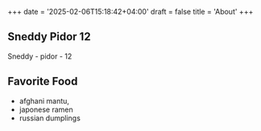 +++
date = '2025-02-06T15:18:42+04:00'
draft = false
title = 'About'
+++

## Sneddy Pidor 12
Sneddy - pidor - 12

## Favorite Food
- afghani mantu, 
- japonese ramen 
- russian dumplings
